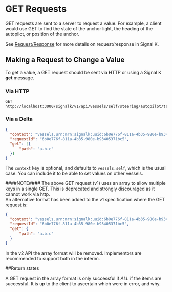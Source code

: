 # GET Requests

GET requests are sent to a server to request a value. For example, a client would use GET to find the state of the
anchor light, the heading of the autopilot, or position of the anchor.

See [Request/Response](request_response.md) for more details on request/response in Signal K.

## Making a Request to Change a Value

To get a value, a GET request should be sent via HTTP or using a Signal K __get__ message.

### Via HTTP
```
GET http://localhost:3000/signalk/v1/api/vessels/self/steering/autopilot/target/headingTrue

```

### Via a Delta

[>]: # (mdpInsert ```json fsnip ../data/get-valid/delta-get-array.json)
```json
{
  "context": "vessels.urn:mrn:signalk:uuid:6b0e776f-811a-4b35-980e-b93405371bc5",
  "requestId": "6b0e776f-811a-4b35-980e-b93405371bc5",
  "get": [{
	  "path": "a.b.c"
  }]
}
```
[<]: #

The `context` key is optional, and defaults to `vessels.self`, which is the usual case. You can include it to be able to set values on other vessels.

####NOTE####
The above GET request (v1) uses an array to allow multiple keys in a single GET. This is deprecated and strongly discouraged as it cannot work via http.  
An alternative format has been added to the v1 specification where the  GET request is:

[>]: # (mdpInsert ```json fsnip ../data/get-valid/delta-get-no-array.json)
```json
{
  "context": "vessels.urn:mrn:signalk:uuid:6b0e776f-811a-4b35-980e-b93405371bc5",
  "requestId": "6b0e776f-811a-4b35-980e-b93405371bc5",
  "get": {
	  "path": "a.b.c"
  }
}
```
[<]: #

In the v2 API the array format will be removed. Implementors are recommended to support both in the interim.

##Return states

A GET request in the array format is only successful if _ALL_ if the items are successful. It is up to the client to ascertain which were in error, and why.
